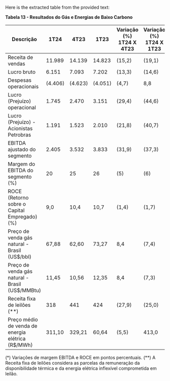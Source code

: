 Here is the extracted table from the provided text:

**Tabela 13 - Resultados do Gás e Energias de Baixo Carbono**

| Descrição                                                       | 1T24   | 4T23   | 1T23   | Variação (%) 1T24 X 4T23 | Variação (%) 1T24 X 1T23 |
|---------------------------------------------------------------|--------|--------|--------|--------------------------|--------------------------|
| Receita de vendas                                             | 11.989 | 14.139 | 14.823 | (15,2)                   | (19,1)                   |
| Lucro bruto                                                   | 6.151  | 7.093  | 7.202  | (13,3)                   | (14,6)                   |
| Despesas operacionais                                        | (4.406)| (4.623)| (4.051)| (4,7)                    | 8,8                      |
| Lucro (Prejuízo) operacional                                  | 1.745  | 2.470  | 3.151  | (29,4)                   | (44,6)                   |
| Lucro (Prejuízo) - Acionistas Petrobras                      | 1.191  | 1.523  | 2.010  | (21,8)                   | (40,7)                   |
| EBITDA ajustado do segmento                                   | 2.405  | 3.532  | 3.833  | (31,9)                   | (37,3)                   |
| Margem do EBITDA do segmento (%)                              | 20     | 25     | 26     | (5)                      | (6)                      |
| ROCE (Retorno sobre o Capital Empregado) (%)                 | 9,0    | 10,4   | 10,7   | (1,4)                    | (1,7)                    |
| Preço de venda gás natural - Brasil (US$/bbl)                | 67,88  | 62,60  | 73,27  | 8,4                      | (7,4)                    |
| Preço de venda gás natural - Brasil (US$/MMBtu)              | 11,45  | 10,56  | 12,35  | 8,4                      | (7,3)                    |
| Receita fixa de leilões (**)                                  | 318    | 441    | 424    | (27,9)                   | (25,0)                   |
| Preço médio de venda de energia elétrica (R$/MWh)            | 311,10 | 329,21 | 60,64  | (5,5)                    | 413,0                    |

(*) Variações de margem EBITDA e ROCE em pontos percentuais.
(**) A Receita fixa de leilões considera as parcelas da remuneração da disponibilidade térmica e da energia elétrica inflexível comprometida em leilão.